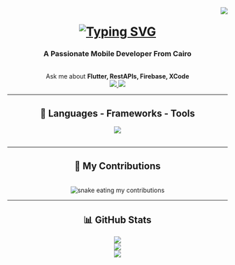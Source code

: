 <a href="https://visitorbadge.io/status?path=https%3A%2F%2Fgithub.com%2FAnasNasr-afk">
  <img align="right" src="https://api.visitorbadge.io/api/daily?path=https%3A%2F%2Fgithub.com%2FAnasNasr-afk&label=VISITORS&countColor=%23263759" />
</a>

<h1 align="center">
  <a href="https://git.io/typing-svg">
    <img src="https://readme-typing-svg.herokuapp.com?font=Fira+Code&weight=500&pause=1000&color=0E8058&center=true&vCenter=true&width=435&lines=Hi+There!%F0%9F%91%8B;I'm+Anas+Nasr!" alt="Typing SVG" />
  </a>
</h1>

<h3 align="center">A Passionate Mobile Developer From Cairo</h3>

<br/>

<div align="center">
  Ask me about <strong>Flutter, RestAPIs, Firebase, XCode</strong>
</div>

<div align="center">
  <a href="mailto:anas.nasr132003@gmail.com">
    <img src="https://img.shields.io/badge/Gmail-333333?style=for-the-badge&logo=gmail&logoColor=red" target="_blank" />
  </a>
  <a href="https://www.linkedin.com/in/anas-nasr-8a9925255" target="_blank">
    <img src="https://img.shields.io/badge/LinkedIn-0077B5?style=for-the-badge&logo=linkedin&logoColor=white" />
  </a>
</div>

<hr />

<h2 align="center">🚀 Languages - Frameworks - Tools</h2>

<div align="center">
  <a href="https://skillicons.dev">
    <img src="https://skillicons.dev/icons?i=dart,flutter,firebase,git,github,vscode,figma,java,python,cs,tensorflow,html,css,javascript,mysql" />
  </a>
</div>

<br />
<hr />

<div align="center">
  <h2>🐍 My Contributions</h2>
  <br />
  <img alt="snake eating my contributions" src="https://raw.githubusercontent.com/AnasNasr-afk/AnasNasr-afk/output/github-contribution-grid-snake.svg" />
  <br />
</div>

<hr />

<h2 align="center">📊 GitHub Stats</h2>

<div align="center">
  <img src="https://github-readme-stats.vercel.app/api?username=AnasNasr-afk&show_icons=true&theme=radical" />
  <br />
  <img src="https://github-readme-streak-stats.herokuapp.com/?user=AnasNasr-afk&theme=radical" />
  <br />
  <img src="https://github-readme-stats.vercel.app/api/top-langs/?username=AnasNasr-afk&layout=compact&theme=radical" />
</div>
